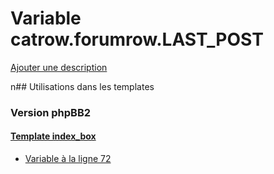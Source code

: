 # Variable catrow.forumrow.LAST_POST
[Ajouter une description](https://fa-tvars.appspot.com/catrow.forumrow.LAST_POST)

n## Utilisations dans les templates

### Version phpBB2

#### [Template index_box](subsilver/index_box.md)
* [Variable à la ligne 72](../subsilver/index_box.tpl#L72)